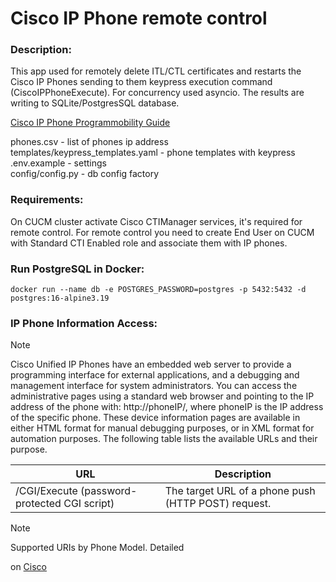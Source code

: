 # Cisco IP Phone remote control

### Description:

This app used for remotely delete ITL/CTL certificates and restarts the Cisco IP Phones sending to them keypress
execution command (CiscoIPPhoneExecute). For concurrency used asyncio. The results are writing to SQLite/PostgresSQL
database.

[Cisco IP Phone Programmobility Guide](https://www.cisco.com/c/en/us/td/docs/voice_ip_comm/cuipph/all_models/xsi/9-1-1/CUIP_BK_P82B3B16_00_phones-services-application-development-notes.html)

phones.csv - list of phones ip address <br>
templates/keypress_templates.yaml - phone templates with keypress <br>
.env.example - settings <br>
config/config.py - db config factory

### Requirements:

On CUCM cluster activate Cisco CTIManager services, it's required for remote control.
For remote control you need to create End User on CUCM with Standard CTI Enabled role and associate them with IP phones.

### Run PostgreSQL in Docker:

```shell
docker run --name db -e POSTGRES_PASSWORD=postgres -p 5432:5432 -d postgres:16-alpine3.19
```

### IP Phone Information Access:
> [!NOTE]
> Cisco Unified IP Phones have an embedded web server to provide a programming interface for external applications, and
> a debugging and management interface for system administrators.
> You can access the administrative pages using a standard web browser and pointing to the IP address of the phone
> with: http://phoneIP/, where phoneIP is the IP address of the specific phone.
> These device information pages are available in either HTML format for manual debugging purposes, or in XML format for
> automation purposes. The following table lists the available URLs and their purpose.
>
> | URL                                          | Description                                         | 
> |----------------------------------------------|-----------------------------------------------------|
> | /CGI/Execute (password-protected CGI script) | The target URL of a phone push (HTTP POST) request. |

> [!NOTE]
> Supported URIs by Phone Model. Detailed
>
on [Cisco](https://www.cisco.com/c/en/us/td/docs/voice_ip_comm/cuipph/all_models/xsi/9-1-1/CUIP_BK_P82B3B16_00_phones-services-application-development-notes/CUIP_BK_P82B3B16_00_phones-services-application-development-notes_chapter_0101.html#CUIP_RF_S66EDF62_00)
